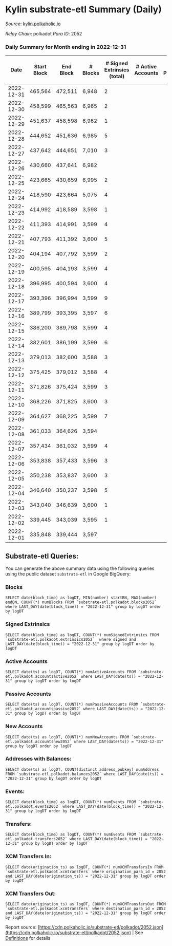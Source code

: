 # Kylin substrate-etl Summary (Daily)

_Source_: [kylin.polkaholic.io](https://kylin.polkaholic.io)

*Relay Chain*: polkadot
*Para ID*: 2052



### Daily Summary for Month ending in 2022-12-31


| Date | Start Block | End Block | # Blocks | # Signed Extrinsics (total) | # Active Accounts | # Passive | # New | # Addresses with Balances | # Events | # Transfers | # XCM Transfers In | # XCM Transfers Out | Issues | 
| ---- | ----------- | --------- | -------- | --------------------------- | ----------------- | --------- | ----- | ------------------------- | -------- | ----------- | ------------------ | ------------------- | ------ |
| 2022-12-31 | 465,564 | 472,511 | 6,948 | 2 |  |  |  | 1,106 | 13,906 |   |   |   |  |
| 2022-12-30 | 458,599 | 465,563 | 6,965 | 2 |  |  |  |  | 13,940 |   |   |   |  |
| 2022-12-29 | 451,637 | 458,598 | 6,962 | 1 |  |  |  |  | 13,931 |   |   |   |  |
| 2022-12-28 | 444,652 | 451,636 | 6,985 | 5 |  |  |  |  | 13,988 | 2  |   |   |  |
| 2022-12-27 | 437,642 | 444,651 | 7,010 | 3 |  |  |  |  | 14,033 |   |   |   |  |
| 2022-12-26 | 430,660 | 437,641 | 6,982 |  |  |  |  |  | 13,968 |   |   |   |  |
| 2022-12-25 | 423,665 | 430,659 | 6,995 | 2 |  |  |  |  | 14,000 |   |   |   |  |
| 2022-12-24 | 418,590 | 423,664 | 5,075 | 4 |  |  |  |  | 10,165 | 1  |   |   |  |
| 2022-12-23 | 414,992 | 418,589 | 3,598 | 1 |  |  |  |  | 7,201 |   |   |   |  |
| 2022-12-22 | 411,393 | 414,991 | 3,599 | 4 |  |  |  |  | 7,212 |   |   |   |  |
| 2022-12-21 | 407,793 | 411,392 | 3,600 | 5 |  |  |  |  | 7,217 |   |   |   |  |
| 2022-12-20 | 404,194 | 407,792 | 3,599 | 2 |  |  |  |  | 7,206 |   |   |   |  |
| 2022-12-19 | 400,595 | 404,193 | 3,599 | 4 |  |  |  |  | 7,212 |   |   |   |  |
| 2022-12-18 | 396,995 | 400,594 | 3,600 | 4 |  |  |  |  | 7,214 | 1  |   |   |  |
| 2022-12-17 | 393,396 | 396,994 | 3,599 | 9 |  |  |  |  | 7,225 |   |   |   |  |
| 2022-12-16 | 389,799 | 393,395 | 3,597 | 6 |  |  |  |  | 7,217 | 2  |   |   |  |
| 2022-12-15 | 386,200 | 389,798 | 3,599 | 4 |  |  |  |  | 7,212 |   |   |   |  |
| 2022-12-14 | 382,601 | 386,199 | 3,599 | 6 |  |  |  |  | 7,218 |   |   |   |  |
| 2022-12-13 | 379,013 | 382,600 | 3,588 | 3 |  |  |  |  | 7,187 |   |   |   |  |
| 2022-12-12 | 375,425 | 379,012 | 3,588 | 4 |  |  |  |  | 7,190 |   |   |   |  |
| 2022-12-11 | 371,826 | 375,424 | 3,599 | 3 |  |  |  |  | 7,209 |   |   |   |  |
| 2022-12-10 | 368,226 | 371,825 | 3,600 | 3 |  |  |  |  | 7,213 | 2  |   |   |  |
| 2022-12-09 | 364,627 | 368,225 | 3,599 | 7 |  |  |  |  | 7,221 | 1  |   |   |  |
| 2022-12-08 | 361,033 | 364,626 | 3,594 |  |  |  |  |  | 7,190 |   |   |   |  |
| 2022-12-07 | 357,434 | 361,032 | 3,599 | 4 |  |  |  |  | 7,212 |   |   |   |  |
| 2022-12-06 | 353,838 | 357,433 | 3,596 | 3 |  |  |  |  | 7,202 |   |   |   |  |
| 2022-12-05 | 350,238 | 353,837 | 3,600 | 3 |  |  |  |  | 7,211 |   |   |   |  |
| 2022-12-04 | 346,640 | 350,237 | 3,598 | 5 |  |  |  |  | 7,213 |   |   |   |  |
| 2022-12-03 | 343,040 | 346,639 | 3,600 | 1 |  |  |  |  | 7,205 |   |   |   |  |
| 2022-12-02 | 339,445 | 343,039 | 3,595 | 1 |  |  |  |  | 7,194 |   |   |   |  |
| 2022-12-01 | 335,848 | 339,444 | 3,597 |  |  |  |  |  | 7,196 |   |   |   |  |

## Substrate-etl Queries:
You can generate the above summary data using the following queries using the public dataset `substrate-etl` in Google BigQuery:


### Blocks
```
SELECT date(block_time) as logDT, MIN(number) startBN, MAX(number) endBN, COUNT(*) numBlocks FROM `substrate-etl.polkadot.blocks2052`  where LAST_DAY(date(block_time)) = "2022-12-31" group by logDT order by logDT
```


### Signed Extrinsics
```
SELECT date(block_time) as logDT, COUNT(*) numSignedExtrinsics FROM `substrate-etl.polkadot.extrinsics2052`  where signed and LAST_DAY(date(block_time)) = "2022-12-31" group by logDT order by logDT
```


### Active Accounts
```
SELECT date(ts) as logDT, COUNT(*) numActiveAccounts FROM `substrate-etl.polkadot.accountsactive2052` where LAST_DAY(date(ts)) = "2022-12-31" group by logDT order by logDT
```


### Passive Accounts
```
SELECT date(ts) as logDT, COUNT(*) numPassiveAccounts FROM `substrate-etl.polkadot.accountspassive2052` where LAST_DAY(date(ts)) = "2022-12-31" group by logDT order by logDT
```


### New Accounts
```
SELECT date(ts) as logDT, COUNT(*) numNewAccounts FROM `substrate-etl.polkadot.accountsnew2052` where LAST_DAY(date(ts)) = "2022-12-31" group by logDT order by logDT
```


### Addresses with Balances:
```
SELECT date(ts) as logDT, COUNT(distinct address_pubkey) numAddress FROM `substrate-etl.polkadot.balances2052` where LAST_DAY(date(ts)) = "2022-12-31" group by logDT order by logDT
```


### Events:
```
SELECT date(block_time) as logDT, COUNT(*) numEvents FROM `substrate-etl.polkadot.events2052` where LAST_DAY(date(block_time)) = "2022-12-31" group by logDT order by logDT
```


### Transfers:
```
SELECT date(block_time) as logDT, COUNT(*) numEvents FROM `substrate-etl.polkadot.transfers2052` where LAST_DAY(date(block_time)) = "2022-12-31" group by logDT order by logDT
```


### XCM Transfers In:
```
SELECT date(origination_ts) as logDT, COUNT(*) numXCMTransfersIn FROM `substrate-etl.polkadot.xcmtransfers` where origination_para_id = 2052 and LAST_DAY(date(origination_ts)) = "2022-12-31" group by logDT order by logDT
```


### XCM Transfers Out:
```
SELECT date(origination_ts) as logDT, COUNT(*) numXCMTransfersOut FROM `substrate-etl.polkadot.xcmtransfers` where destination_para_id = 2052 and LAST_DAY(date(origination_ts)) = "2022-12-31" group by logDT order by logDT
```



Report source: [https://cdn.polkaholic.io/substrate-etl/polkadot/2052.json](https://cdn.polkaholic.io/substrate-etl/polkadot/2052.json) | See [Definitions](/DEFINITIONS.md) for details
